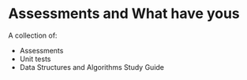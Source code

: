 # Assessments and What have yous


A collection of: <br> 
- Assessments
- Unit tests
- Data Structures and Algorithms Study Guide
